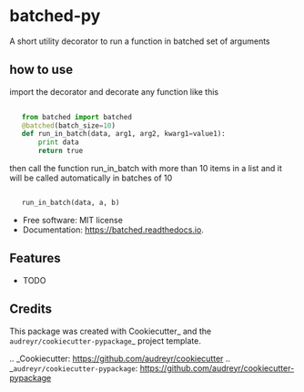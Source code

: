 # batched-py



A short utility decorator to run a function in batched set of arguments

## how to use

import the decorator and decorate any function like this

```python
   
   from batched import batched
   @batched(batch_size=10)
   def run_in_batch(data, arg1, arg2, kwarg1=value1):
       print data
       return true

```

then call the function run_in_batch with more than 10 items in a list and it will be called automatically in batches of 10

```python

   run_in_batch(data, a, b)

```


* Free software: MIT license
* Documentation: https://batched.readthedocs.io.


Features
--------

* TODO

Credits
-------

This package was created with Cookiecutter_ and the `audreyr/cookiecutter-pypackage`_ project template.

.. _Cookiecutter: https://github.com/audreyr/cookiecutter
.. _`audreyr/cookiecutter-pypackage`: https://github.com/audreyr/cookiecutter-pypackage
